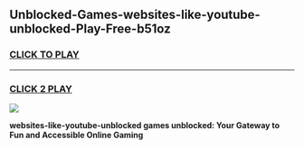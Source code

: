 
## Unblocked-Games-websites-like-youtube-unblocked-Play-Free-b51oz
<h3>
<a href="https://premium76.site?title=websites-like-youtube-unblocked&ref=23A">CLICK TO PLAY</a></h3>
<hr>

<h3>
<a href="https://premium76.site?title=websites-like-youtube-unblocked&ref=23A">CLICK 2 PLAY</a>
  
</h3>

<a href="https://premium76.site?title=websites-like-youtube-unblocked&ref=23A"><img src="https://clearcache.store/games.png"></a>


**websites-like-youtube-unblocked games unblocked: Your Gateway to Fun and Accessible Online Gaming**
